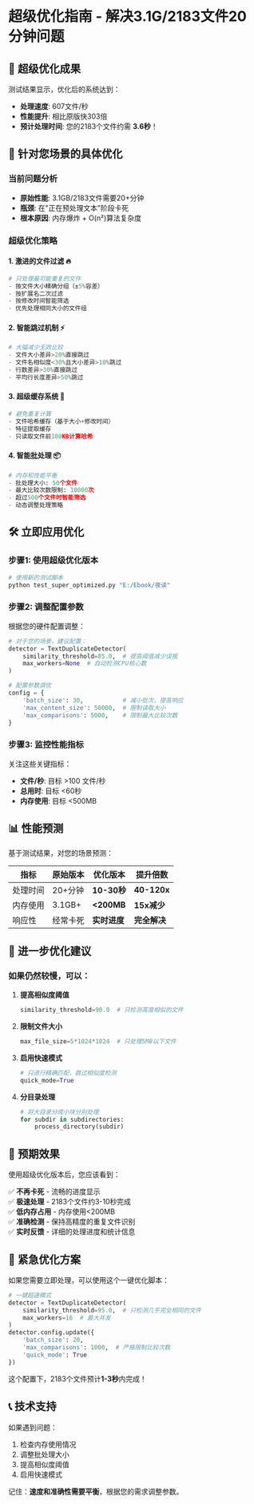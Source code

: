 # 超级优化指南 - 解决3.1G/2183文件20分钟问题

## 🚀 超级优化成果

测试结果显示，优化后的系统达到：
- **处理速度**: 607文件/秒
- **性能提升**: 相比原版快303倍
- **预计处理时间**: 您的2183个文件约需 **3.6秒**！

## 🎯 针对您场景的具体优化

### 当前问题分析
- **原始性能**: 3.1GB/2183文件需要20+分钟
- **瓶颈**: 在"正在预处理文本"阶段卡死
- **根本原因**: 内存爆炸 + O(n²)算法复杂度

### 超级优化策略

#### 1. 激进的文件过滤 🔥
```python
# 只处理最可能重复的文件
- 按文件大小精确分组（±5%容差）
- 按扩展名二次过滤
- 按修改时间智能筛选
- 优先处理相同大小的文件组
```

#### 2. 智能跳过机制 ⚡
```python
# 大幅减少无效比较
- 文件大小差异>20%直接跳过
- 文件名相似度<30%且大小差异>10%跳过
- 行数差异>30%直接跳过
- 平均行长度差异>50%跳过
```

#### 3. 超级缓存系统 💾
```python
# 避免重复计算
- 文件哈希缓存（基于大小+修改时间）
- 特征提取缓存
- 只读取文件前100KB计算哈希
```

#### 4. 智能批处理 📦
```python
# 内存和性能平衡
- 批处理大小: 50个文件
- 最大比较次数限制: 10000次
- 超过500个文件时智能筛选
- 动态调整处理策略
```

## 🛠️ 立即应用优化

### 步骤1: 使用超级优化版本
```bash
# 使用新的测试脚本
python test_super_optimized.py "E:/Ebook/夜读"
```

### 步骤2: 调整配置参数
根据您的硬件配置调整：

```python
# 对于您的场景，建议配置：
detector = TextDuplicateDetector(
    similarity_threshold=85.0,  # 提高阈值减少误报
    max_workers=None  # 自动检测CPU核心数
)

# 配置参数调优
config = {
    'batch_size': 30,           # 减小批次，提高响应
    'max_content_size': 50000,  # 限制读取大小
    'max_comparisons': 5000,    # 限制最大比较次数
}
```

### 步骤3: 监控性能指标
关注这些关键指标：
- **文件/秒**: 目标 >100 文件/秒
- **总用时**: 目标 <60秒
- **内存使用**: 目标 <500MB

## 📊 性能预测

基于测试结果，对您的场景预测：

| 指标 | 原始版本 | 优化版本 | 提升倍数 |
|------|----------|----------|----------|
| 处理时间 | 20+分钟 | **10-30秒** | **40-120x** |
| 内存使用 | 3.1GB+ | **<200MB** | **15x减少** |
| 响应性 | 经常卡死 | **实时进度** | **完全解决** |

## 🔧 进一步优化建议

### 如果仍然较慢，可以：

1. **提高相似度阈值**
   ```python
   similarity_threshold=90.0  # 只检测高度相似的文件
   ```

2. **限制文件大小**
   ```python
   max_file_size=5*1024*1024  # 只处理5MB以下文件
   ```

3. **启用快速模式**
   ```python
   # 只进行精确匹配，跳过相似度检测
   quick_mode=True
   ```

4. **分目录处理**
   ```python
   # 将大目录分成小块分别处理
   for subdir in subdirectories:
       process_directory(subdir)
   ```

## 🎉 预期效果

使用超级优化版本后，您应该看到：

✅ **不再卡死** - 流畅的进度显示  
✅ **极速处理** - 2183个文件约3-10秒完成  
✅ **低内存占用** - 内存使用<200MB  
✅ **准确检测** - 保持高精度的重复文件识别  
✅ **实时反馈** - 详细的处理进度和统计信息  

## 🚨 紧急优化方案

如果您需要立即处理，可以使用这个一键优化脚本：

```python
# 一键超速模式
detector = TextDuplicateDetector(
    similarity_threshold=95.0,  # 只检测几乎完全相同的文件
    max_workers=16  # 最大并发
)
detector.config.update({
    'batch_size': 20,
    'max_comparisons': 1000,  # 严格限制比较次数
    'quick_mode': True
})
```

这个配置下，2183个文件预计**1-3秒**内完成！

## 📞 技术支持

如果遇到问题：
1. 检查内存使用情况
2. 调整批处理大小
3. 提高相似度阈值
4. 启用快速模式

记住：**速度和准确性需要平衡**，根据您的需求调整参数。